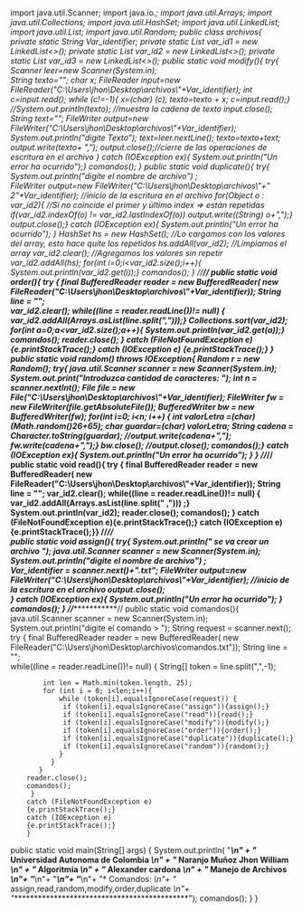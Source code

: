 # 
import java.util.Scanner; 
import java.io.*; 
import java.util.Arrays;
import java.util.Collections;
import java.util.HashSet;
import java.util.LinkedList;
import java.util.List;
import java.util.Random;
public class archivos{     
        private static String Var_identifier;
        private static List<String> var_id1 = new LinkedList<>();
        private static List<String> var_id2 = new LinkedList<>();
        private static List<String> var_id3 = new LinkedList<>();
public static void modify(){
try{
    Scanner leer=new Scanner(System.in);  
    String texto=""; 
    char x; 
    FileReader input=new FileReader("C:\\Users\\jhon\\Desktop\\archivos\\"+Var_identifier); 
        int c=input.read(); 
        while (c!=-1){ 
            x=(char) (c); 
            texto=texto + x; 
            c=input.read();} 
         //System.out.println(texto); //muestra la cadena de texto 
            input.close();
            String text=""; 
            FileWriter output=new FileWriter("C:\\Users\\jhon\\Desktop\\archivos\\"+Var_identifier);
            System.out.println("digite Texto"); 
            text=leer.nextLine();
            texto=texto+text;
            output.write(texto+ ",");
            output.close();//cierre de las operaciones de escritura en el archivo 
            }
   catch (IOException ex){
   System.out.println("Un error ha ocurrido");}
   comandos();
   }
public static void duplicate(){
    try{
         System.out.println("digite el nombre de archivo") ;     
         FileWriter output=new FileWriter("C:\\Users\\jhon\\Desktop\\archivos\\"+" 2"+Var_identifier); //inicio de la escritura en el archivo
         for(Object o : var_id2){
        //Si no coincide el primer y último index => están repetidas
        if(var_id2.indexOf(o) != var_id2.lastIndexOf(o))
        output.write((String) o+",");}
        output.close();}
         catch (IOException ex){
         System.out.println("Un error ha ocurrido"); 
      }
        HashSet hs = new HashSet();
    //Lo cargamos con los valores del array, esto hace quite los repetidos
        hs.addAll(var_id2);
    //Limpiamos el array
        var_id2.clear();
    //Agregamos los valores sin repetir
        var_id2.addAll(hs);
    for(int i=0;i<var_id2.size();i++){
            System.out.println(var_id2.get(i));}
            comandos();
  } 
   //**************************************************//
  public static void order(){ 
      try {
      final BufferedReader reader = new BufferedReader(
      new FileReader("C:\\Users\\jhon\\Desktop\\archivos\\"+Var_identifier));
      String line = "";   
      var_id2.clear();
      while((line = reader.readLine())!= null) {
      var_id2.addAll(Arrays.asList(line.split(",")));}
      Collections.sort(var_id2); 
      for(int a=0;a<var_id2.size();a++){
      System.out.println(var_id2.get(a));}
      comandos();
       reader.close();
     }  catch (FileNotFoundException e) 
        {e.printStackTrace();} 
        catch (IOException e) 
        {e.printStackTrace();} 
     }
 public static void random() throws IOException{
 Random r = new Random();
    try{
        java.util.Scanner scanner = new Scanner(System.in);
        System.out.print("Introduzca cantidad de caracteres: ");
        int n = scanner.nextInt();
        File file = new File("C:\\Users\\jhon\\Desktop\\archivos\\"+Var_identifier);
        FileWriter fw = new FileWriter(file.getAbsoluteFile());
        BufferedWriter bw = new BufferedWriter(fw);
    for(int i=0; i<n; i++) {
        int valorLetra =(char)(Math.random()*26+65);
        char guardar=(char) valorLetra;
        String cadena = Character.toString(guardar);
        //output.write(cadena+",");
        fw.write(cadena+",");}
        bw.close();
        //output.close();
         comandos();}
         catch (IOException ex){
         System.out.println("Un error ha ocurrido"); 
        }
  }
  //******************************************************//
public static void read(){
    try {
        final BufferedReader reader = new BufferedReader(
        new FileReader("C:\\Users\\jhon\\Desktop\\archivos\\"+Var_identifier));
        String line = ""; 
        var_id2.clear();
            while((line = reader.readLine())!= null) {
                var_id2.addAll(Arrays.asList(line.split(" ,"))) ;} 
                System.out.println(var_id2);
                reader.close();
                comandos();
         }  catch (FileNotFoundException e){e.printStackTrace();} 
            catch (IOException e){e.printStackTrace();}}
 //***************************************************//  
 public static void assign(){
    try{
         System.out.println(" se va crear  un archivo ");
         java.util.Scanner scanner = new Scanner(System.in);
             System.out.println("digite el nombre de archivo") ;     
             Var_identifier = scanner.next()+".txt"; 
         FileWriter output=new FileWriter("C:\\Users\\jhon\\Desktop\\archivos\\"+Var_identifier); //inicio de la escritura en el archivo
         output.close();  
        }
         catch (IOException ex){
         System.out.println("Un error ha ocurrido"); 
      }
    comandos();
   }
//************************************************************//
 public static void comandos(){
  java.util.Scanner scanner = new Scanner(System.in);
  System.out.println("digite el comando > ");
  String request = scanner.next();
  try {
      final BufferedReader reader = new BufferedReader(
      new FileReader("C:\\Users\\jhon\\Desktop\\archivos\\comandos.txt"));
      String line = "";   
      while((line = reader.readLine())!= null) {
      String[] token = line.split(",",-1);
    
            int len = Math.min(token.length, 25); 
            for (int i = 0; i<len;i++){
                while (token[i].equalsIgnoreCase(request)) {
                 if (token[i].equalsIgnoreCase("assign")){assign();}
                 if (token[i].equalsIgnoreCase("read")){read();}
                 if (token[i].equalsIgnoreCase("modify")){modify();}
                 if (token[i].equalsIgnoreCase("order")){order();}
                 if (token[i].equalsIgnoreCase("duplicate")){duplicate();} 
                 if (token[i].equalsIgnoreCase("random")){random();}
                } 
              }
           } 
        reader.close();
        comandos();
         }
        catch (FileNotFoundException e) 
        {e.printStackTrace();} 
        catch (IOException e) 
        {e.printStackTrace();}
        }
 public static void main(String[] args) {
        System.out.println(
                  "*********************************************\n" +
                  "*    Universidad Autonoma de Colombia       *\n" +
                  "*       Naranjo Muñoz Jhon William          *\n" +
                  "*               Algoritmia                  *\n" +
                  "*            Alexander cardona              *\n" +
                  "*            Manejo de Archivos             *\n"+
                  "*********************************************\n"+
                  "*********************************************\n"+
                  "*********************************************\n"+
                  "* Comandos:                                 *\n"+ 
                  "* assign,read,random,modify,order,duplicate *\n"+
                  "*********************************************");
      comandos();
   }
 }   
   
